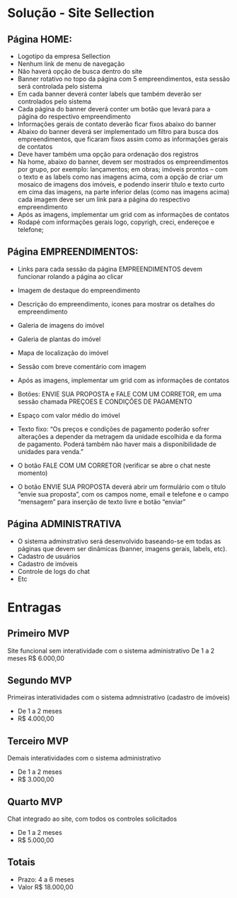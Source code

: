 # Solução - Site Sellection

## Página HOME:
* Logotipo da empresa Sellection
* Nenhum link de menu de navegação
* Não haverá opção de busca dentro do site
* Banner rotativo no topo da página com 5 empreendimentos, esta sessão será controlada pelo sistema 
* Em cada banner deverá conter labels que também deverão ser controlados pelo sistema
* Cada página do banner deverá conter um botão que levará para a página do respectivo empreendimento
* Informações gerais de contato deverão ficar fixos abaixo do banner
* Abaixo do banner deverá ser implementado um filtro para busca dos empreendimentos, que ficaram fixos assim como as informações gerais de contatos
* Deve haver também uma opção para ordenação dos registros
* Na home, abaixo do banner, devem ser mostrados os empreendimentos por grupo, por exemplo: lançamentos;
em obras; imóveis prontos – com o texto e as labels como nas imagens acima, com a opção de criar um mosaico de imagens dos imóveis, e podendo inserir título e texto curto em cima das imagens, na parte inferior delas (como nas imagens acima) cada imagem deve ser um link para a página do respectivo empreendimento 
* Após as imagens, implementar um grid com as informações de contatos
* Rodapé com informações gerais logo, copyrigh, creci, endereçoe e telefone;

## Página EMPREENDIMENTOS:
* Links para cada sessão da página EMPREENDIMENTOS devem funcionar rolando a página ao clicar 
* Imagem de destaque do empreendimento
* Descrição do empreendimento, icones para mostrar os detalhes do empreendimento
* Galeria de imagens do imóvel
* Galeria de plantas do imóvel
* Mapa de localização do imóvel
* Sessão com breve comentário com imagem
* Após as imagens, implementar um grid com as informações de contatos
* Botões: ENVIE SUA PROPOSTA e FALE COM UM CORRETOR, em uma sessão chamada PREÇOES E CONDIÇÕES DE PAGAMENTO
* Espaço com valor médio do imóvel
* Texto fixo: “Os preços e condições de pagamento poderão sofrer
alterações a depender da metragem da unidade escolhida e da forma de pagamento. Poderá também não haver
mais a disponibilidade de unidades para venda.”

* O botão FALE COM UM CORRETOR (verificar se abre o chat neste momento)

* O botão ENVIE SUA PROPOSTA deverá abrir um formulário com o título “envie sua proposta”, com os campos nome, email e telefone e o campo “mensagem” para inserção de texto livre e botão “enviar”

## Página ADMINISTRATIVA
* O sistema adminstrativo será desenvolvido baseando-se em todas as páginas que devem ser dinâmicas (banner, imagens gerais, labels, etc).
* Cadastro de usuários
* Cadastro de imóveis
* Controle de logs do chat
* Etc

# Entragas

## Primeiro MVP
Site funcional sem interatividade com o sistema administrativo
De 1 a 2 meses
R$ 6.000,00

## Segundo MVP
Primeiras interatividades com o sistema admnistrativo (cadastro de imóveis)
* De 1 a 2 meses
* R$ 4.000,00

## Terceiro MVP
Demais interatividades com o sistema administrativo 
* De 1 a 2 meses
* R$ 3.000,00

## Quarto MVP
Chat integrado ao site, com todos os controles solicitados
* De 1 a 2 meses
* R$ 5.000,00

## Totais 
* Prazo: 4 a 6 meses 
* Valor R$ 18.000,00
